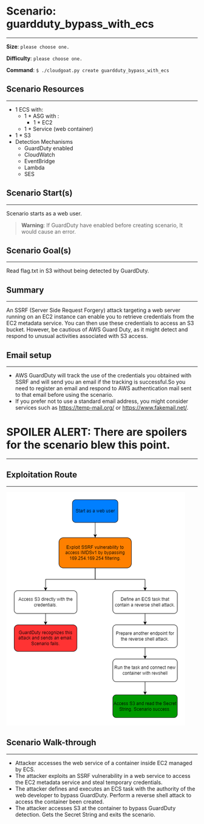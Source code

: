 # Scenario: guardduty_bypass_with_ecs

---

**Size**: `please choose one.`

**Difficulty**: `please choose one.`

**Command**: `$ ./cloudgoat.py create guardduty_bypass_with_ecs`

## Scenario Resources

---

- 1 ECS with:
    - 1 * ASG with :
        - 1 * EC2
    - 1 * Service (web container)
- 1 * S3
- Detection Mechanisms
  - GuardDuty enabled
  - CloudWatch
  - EventBridge
  - Lambda
  - SES

## Scenario Start(s)

---

Scenario starts as a web user.

> **Warning**: If GuardDuty have enabled before creating scenario, It would cause an error.

## Scenario Goal(s)

---

Read flag.txt in S3 without being detected by GuardDuty.

## Summary

---

An SSRF (Server Side Request Forgery) attack targeting a web server running on an EC2 instance can enable you to retrieve credentials from the EC2 metadata service. You can then use these credentials to access an S3 bucket. However, be cautious of AWS Guard Duty, as it might detect and respond to unusual activities associated with S3 access.

## Email setup

---
 
- AWS GuardDuty will track the use of the credentials you obtained with SSRF and will send you an email if the tracking is successful.So you need to register an email and respond to AWS authentication mail sent to that email before using the scenario.
- If you prefer not to use a standard email address, you might consider services such as https://temp-mail.org/ or https://www.fakemail.net/.

# SPOILER ALERT: There are spoilers for the scenario blew this point.

---

## Exploitation Route

---

![Scenario Route(s)](assets/diagram.png)

## Scenario Walk-through

---

- Attacker accesses the web service of a container inside EC2 managed by ECS.
- The attacker exploits an SSRF vulnerability in a web service to access the EC2 metadata service and steal temporary credentials.
- The attacker defines and executes an ECS task with the authority of the web developer to bypass GuardDuty. Perform a reverse shell attack to access the container been created.
- The attacker accesses S3 at the container to bypass GuardDuty detection. Gets the Secret String and exits the scenario.

